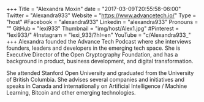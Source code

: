 +++
Title = "Alexandra Moxin"
date = "2017-03-09T20:55:58-06:00"
Twitter = "Alexandra933"
Website = "https://www.advancetech.io/"
Type = "host"
#Facebook = "alexandra933"
Linkedin = "alexandra933"
Pronouns = ""
GitHub = "lexi933"
Thumbnail = "img/host/Alex1.jpg"
#Pinterest = "lexi933/"
#Instagram = "lexi_933/?hl=en"
YouTube = "c/Alexandra933_"
+++
Alexandra founded the Advance Tech Podcast where she interviews founders, leaders and developers in the emerging tech space. She is Executive Director of the Open Cryptography Foundation, and has a background in product, business development, and digital transformation. 

She attended Stanford Open University and graduated from the University of British Columbia. She advises several companies and initiatives and speaks in Canada and internationally on Artificial Intelligence / Machine Learning, Bitcoin and other emerging technologies.